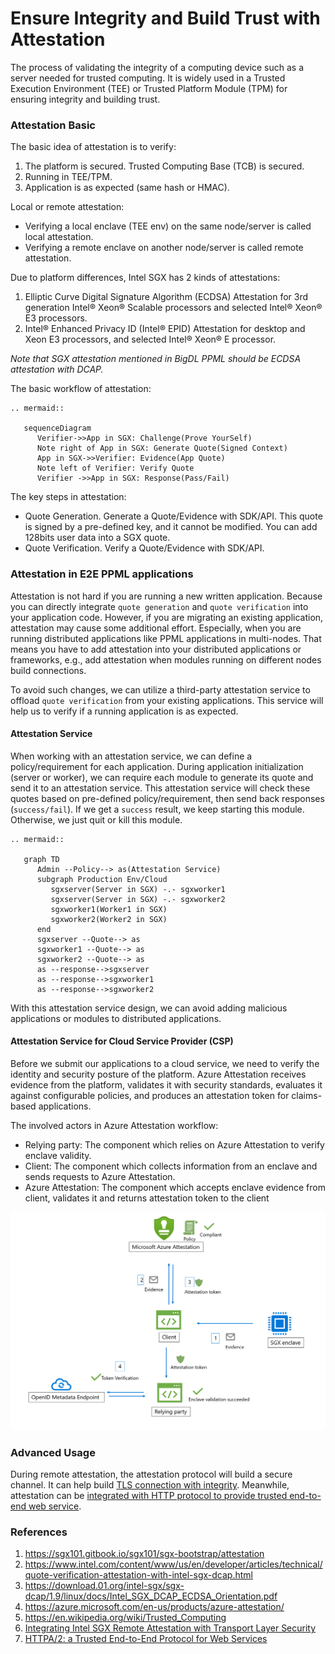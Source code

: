 # Ensure Integrity and Build Trust with Attestation

The process of validating the integrity of a computing device such as a server needed for trusted computing. It is widely used in a Trusted Execution Environment (TEE) or Trusted Platform Module (TPM) for ensuring integrity and building trust.

### Attestation Basic

The basic idea of attestation is to verify:
1. The platform is secured. Trusted Computing Base (TCB) is secured.
2. Running in TEE/TPM.
3. Application is as expected (same hash or HMAC).

Local or remote attestation:

* Verifying a local enclave (TEE env) on the same node/server is called local attestation.
* Verifying a remote enclave on another node/server is called remote attestation.

Due to platform differences, Intel SGX has 2 kinds of attestations:

1. Elliptic Curve Digital Signature Algorithm (ECDSA) Attestation for 3rd generation Intel® Xeon® Scalable processors and selected Intel® Xeon® E3 processors.
2. Intel® Enhanced Privacy ID (Intel® EPID) Attestation for desktop and Xeon E3 processors, and selected Intel® Xeon® E processor.

*Note that SGX attestation mentioned in BigDL PPML should be ECDSA attestation with DCAP.*

The basic workflow of attestation:

```eval_rst
.. mermaid::
   
   sequenceDiagram
      Verifier->>App in SGX: Challenge(Prove YourSelf)
      Note right of App in SGX: Generate Quote(Signed Context)
      App in SGX->>Verifier: Evidence(App Quote)
      Note left of Verifier: Verify Quote
      Verifier ->>App in SGX: Response(Pass/Fail)
```

The key steps in attestation:
* Quote Generation. Generate a Quote/Evidence with SDK/API. This quote is signed by a pre-defined key, and it cannot be modified. You can add 128bits user data into a SGX quote.
* Quote Verification. Verify a Quote/Evidence with SDK/API. 

### Attestation in E2E PPML applications

Attestation is not hard if you are running a new written application. Because you can directly integrate `quote generation` and `quote verification` into your application code. However, if you are migrating an existing application, attestation may cause some additional effort. Especially, when you are running distributed applications like PPML applications in multi-nodes. That means you have to add attestation into your distributed applications or frameworks, e.g., add attestation when modules running on different nodes build connections.

To avoid such changes, we can utilize a third-party attestation service to offload `quote verification` from your existing applications. This service will help us to verify if a running application is as expected.

#### Attestation Service

When working with an attestation service, we can define a policy/requirement for each application. During application initialization (server or worker), we can require each module to generate its quote and send it to an attestation service. This attestation service will check these quotes based on pre-defined policy/requirement, then send back responses (`success/fail`). If we get a `success` result, we keep starting this module. Otherwise, we just quit or kill this module.

```eval_rst
.. mermaid::
   
   graph TD
      Admin --Policy--> as(Attestation Service)
      subgraph Production Env/Cloud
         sgxserver(Server in SGX) -.- sgxworker1
         sgxserver(Server in SGX) -.- sgxworker2
         sgxworker1(Worker1 in SGX)
         sgxworker2(Worker2 in SGX)
      end
      sgxserver --Quote--> as
      sgxworker1 --Quote--> as
      sgxworker2 --Quote--> as
      as --response-->sgxserver
      as --response-->sgxworker1
      as --response-->sgxworker2
```

With this attestation service design, we can avoid adding malicious applications or modules to distributed applications.

#### Attestation Service for Cloud Service Provider (CSP)

Before we submit our applications to a cloud service, we need to verify the identity and security posture of the platform. Azure Attestation receives evidence from the platform, validates it with security standards, evaluates it against configurable policies, and produces an attestation token for claims-based applications.

The involved actors in Azure Attestation workflow:
* Relying party: The component which relies on Azure Attestation to verify enclave validity.
* Client: The component which collects information from an enclave and sends requests to Azure Attestation.
* Azure Attestation: The component which accepts enclave evidence from client, validates it and returns attestation token to the client

![Azure Attestation Workflow](../images/azure_attestation_workflow.png)


### Advanced Usage

During remote attestation, the attestation protocol will build a secure channel. It can help build [TLS connection with integrity](https://arxiv.org/pdf/1801.05863.pdf). Meanwhile, attestation can be [integrated with HTTP protocol to provide trusted end-to-end web service](https://arxiv.org/abs/2205.01052).

### References

1. https://sgx101.gitbook.io/sgx101/sgx-bootstrap/attestation
2. https://www.intel.com/content/www/us/en/developer/articles/technical/quote-verification-attestation-with-intel-sgx-dcap.html
3. https://download.01.org/intel-sgx/sgx-dcap/1.9/linux/docs/Intel_SGX_DCAP_ECDSA_Orientation.pdf
4. https://azure.microsoft.com/en-us/products/azure-attestation/
5. https://en.wikipedia.org/wiki/Trusted_Computing
6. [Integrating Intel SGX Remote Attestation with Transport Layer Security](https://arxiv.org/pdf/1801.05863.pdf)
7. [HTTPA/2: a Trusted End-to-End Protocol for Web Services](https://arxiv.org/abs/2205.01052)
